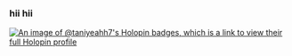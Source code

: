 ### hii hii

[![An image of @taniyeahh7's Holopin badges, which is a link to view their full Holopin profile](https://holopin.me/taniyeahh7)](https://holopin.io/@taniyeahh7)
<!--
**taniyeahh7/taniyeahh7** is a ✨ _special_ ✨ repository because its `README.md` (this file) appears on your GitHub profile.

Here are some ideas to get you started:

- 🔭 I’m currently working on ...
- 🌱 I’m currently learning ...
- 👯 I’m looking to collaborate on ...
- 🤔 I’m looking for help with ...
- 💬 Ask me about ...
- 📫 How to reach me: ...
- 😄 Pronouns: ...
- ⚡ Fun fact: ...
-->
